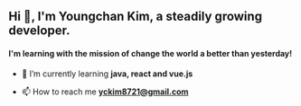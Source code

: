 <h2 align="left">Hi 👋, I'm Youngchan Kim, a steadily growing developer.</h2>
<h4 align="left">I'm learning with the mission of change the world a better than yesterday!</h4>

- 🌱 I’m currently learning **java, react and vue.js**

- 📫 How to reach me **yckim8721@gmail.com**
